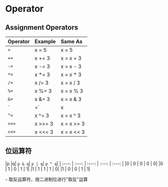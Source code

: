 # Operator

## Assignment Operators

|  Operator  |  Example |  Same As |
| :--- | :--- | :--- |
| `=`  | x = 5 |  x = 5  |
| `+=`  | x += 3  | x = x + 3  |
| `-=`  | x -= 3  | x = x - 3  |
| `*=`  | x *= 3  | x = x * 3  |
| `/=`  | x /= 3  | x = x / 3  |
| `%=`  | x %= 3  | x = x % 3  |
| `&=`  | x &= 3  | x = x & 3  |
| `|=`  | x |= 3  | x = x | 3  |
| `^=`  | x ^= 3  | x = x ^ 3  |
| `>>=`  | x >>= 3 |  x = x >> 3  |
| `<<=`  | x <<= 3 |  x = x << 3 |

## 位运算符

|p |q| `p & q`| `p | q`| `p ^ q`|
| :---: | :---: | :---: | :---: | :---: |
|0 | 0 | 0 | 0 | 0|
|0 | 1 | 0 | 1 | 1|
|1 | 1 | 1 | 1 | 0|
|1 | 0 | 0 | 1 | 1|

`~` 取反运算符，按二进制位进行"取反"运算
